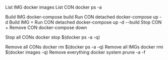 List IMG                        docker images
List CON                        docker ps -a

Build IMG                       docker-compose build
Run CON detached                docker-compose up -d
Build IMG + Run CON detached    docker-compose up -d --build
Stop CON + Remove CON           docker-compose down

Stop all CONs                   docker stop $(docker ps -a -q)

Remove all CONs                 docker rm $(docker ps -a -q)
Remove all IMGs                 docker rmi $(docker images -q)
Remove everything               docker system prune -a -f